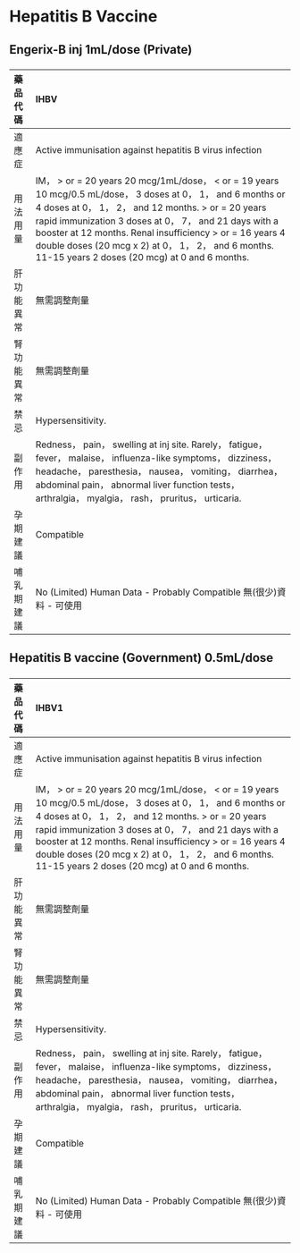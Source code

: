 # Hepatitis B Vaccine

## Engerix-B inj 1mL/dose (Private)

##### 

| 藥品代碼   | IHBV                                                                                                                                                                                                                                                                                                                                                                                             |
|:-----------|:-------------------------------------------------------------------------------------------------------------------------------------------------------------------------------------------------------------------------------------------------------------------------------------------------------------------------------------------------------------------------------------------------|
| 適應症     | Active immunisation against hepatitis B virus infection                                                                                                                                                                                                                                                                                                                                          |
| 用法用量   | IM， > or = 20 years 20 mcg/1mL/dose， < or = 19 years 10 mcg/0.5 mL/dose， 3 doses at 0， 1， and 6 months or 4 doses at 0， 1， 2， and 12 months. > or = 20 years rapid immunization 3 doses at 0， 7， and 21 days with a booster at 12 months. Renal insufficiency > or = 16 years 4 double doses (20 mcg x 2) at 0， 1， 2， and 6 months. 11-15 years 2 doses (20 mcg) at 0 and 6 months. |
| 肝功能異常 | 無需調整劑量                                                                                                                                                                                                                                                                                                                                                                                     |
| 腎功能異常 | 無需調整劑量                                                                                                                                                                                                                                                                                                                                                                                     |
| 禁忌       | Hypersensitivity.                                                                                                                                                                                                                                                                                                                                                                                |
| 副作用     | Redness， pain， swelling at inj site. Rarely， fatigue， fever， malaise， influenza-like symptoms， dizziness， headache， paresthesia， nausea， vomiting， diarrhea， abdominal pain， abnormal liver function tests， arthralgia， myalgia， rash， pruritus， urticaria.                                                                                                                   |
| 孕期建議   | Compatible                                                                                                                                                                                                                                                                                                                                                                                       |
| 哺乳期建議 | No (Limited) Human Data - Probably Compatible 無(很少)資料 - 可使用                                                                                                                                                                                                                                                                                                                              |

## Hepatitis B vaccine (Government) 0.5mL/dose

##### 

| 藥品代碼   | IHBV1                                                                                                                                                                                                                                                                                                                                                                                            |
|:-----------|:-------------------------------------------------------------------------------------------------------------------------------------------------------------------------------------------------------------------------------------------------------------------------------------------------------------------------------------------------------------------------------------------------|
| 適應症     | Active immunisation against hepatitis B virus infection                                                                                                                                                                                                                                                                                                                                          |
| 用法用量   | IM， > or = 20 years 20 mcg/1mL/dose， < or = 19 years 10 mcg/0.5 mL/dose， 3 doses at 0， 1， and 6 months or 4 doses at 0， 1， 2， and 12 months. > or = 20 years rapid immunization 3 doses at 0， 7， and 21 days with a booster at 12 months. Renal insufficiency > or = 16 years 4 double doses (20 mcg x 2) at 0， 1， 2， and 6 months. 11-15 years 2 doses (20 mcg) at 0 and 6 months. |
| 肝功能異常 | 無需調整劑量                                                                                                                                                                                                                                                                                                                                                                                     |
| 腎功能異常 | 無需調整劑量                                                                                                                                                                                                                                                                                                                                                                                     |
| 禁忌       | Hypersensitivity.                                                                                                                                                                                                                                                                                                                                                                                |
| 副作用     | Redness， pain， swelling at inj site. Rarely， fatigue， fever， malaise， influenza-like symptoms， dizziness， headache， paresthesia， nausea， vomiting， diarrhea， abdominal pain， abnormal liver function tests， arthralgia， myalgia， rash， pruritus， urticaria.                                                                                                                   |
| 孕期建議   | Compatible                                                                                                                                                                                                                                                                                                                                                                                       |
| 哺乳期建議 | No (Limited) Human Data - Probably Compatible 無(很少)資料 - 可使用                                                                                                                                                                                                                                                                                                                              |

